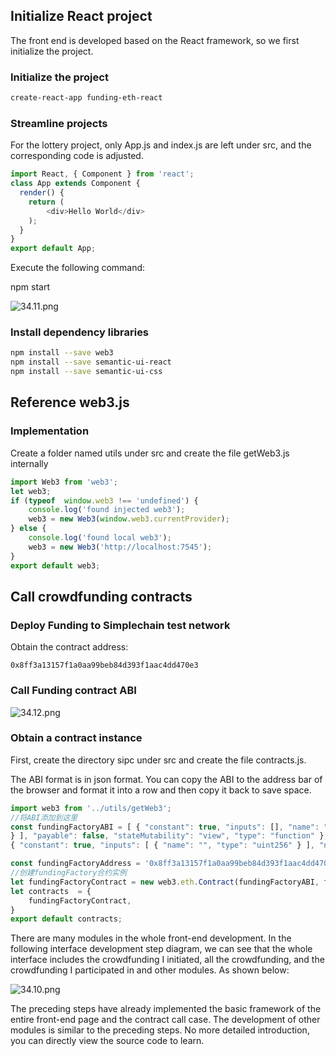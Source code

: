 ## Initialize React project

The front end is developed based on the React framework, so we first initialize the project.

### Initialize the project

```bash
create-react-app funding-eth-react
```
### Streamline projects

For the lottery project, only App.js and index.js are left under src, and the corresponding code is adjusted.

```javascript
import React, { Component } from 'react';
class App extends Component {
  render() {
    return (
        <div>Hello World</div>
    ); 
  }
}
export default App;
```
Execute the following command:

npm start

![34.11.png](https://i.loli.net/2020/06/09/sdz7lgaxYRE5LS1.png)

### Install dependency libraries

```bash
npm install --save web3
npm install --save semantic-ui-react
npm install --save semantic-ui-css
```

## Reference web3.js

### Implementation

Create a folder named utils under src and create the file getWeb3.js internally

```javascript
import Web3 from 'web3';
let web3;
if (typeof  window.web3 !== 'undefined') {
    console.log('found injected web3');
    web3 = new Web3(window.web3.currentProvider);
} else {
    console.log('found local web3');
    web3 = new Web3('http://localhost:7545');
}
export default web3;
```
## Call crowdfunding contracts

### Deploy Funding to Simplechain test network

Obtain the contract address:

    0x8ff3a13157f1a0aa99beb84d393f1aac4dd470e3 

### Call Funding contract ABI

![34.12.png](https://i.loli.net/2020/06/09/NEoMHG3DQtzlBrF.png)

### Obtain a contract instance

First, create the directory sipc under src and create the file contracts.js.

The ABI format is in json format. You can copy the ABI to the address bar of the browser and format it into a row and then copy it back to save space.

```javascript
import web3 from '../utils/getWeb3';
//将ABI添加到这里
const fundingFactoryABI = [ { "constant": true, "inputs": [], "name": "platformProv ider", "outputs": [ { "name": "", "type": "address" } ], "payable": false, "stateMu tability": "view", "type": "function" }, { "constant": true, "inputs": [], "name": "getInvestorFunding", "outputs": [ { "name": "", "type": "address[]" } ], "payable" : false, "stateMutability": "view", "type": "function" }, { "constant": true, "inpu ts": [], "name": "getCreatorFunding", "outputs": [ { "name": "", "type": "address[]"
} ], "payable": false, "stateMutability": "view", "type": "function" }, { "constan t": true, "inputs": [], "name": "getAllFunding", "outputs": [ { "name": "", "type": "address[]" } ], "payable": false, "stateMutability": "view", "type": "function" },
{ "constant": true, "inputs": [ { "name": "", "type": "uint256" } ], "name": "crow FundingArray", "outputs": [ { "name": "", "type": "address" } ], "payable": false, "stateMutability": "view", "type": "function" }, { "constant": true, "inputs": [ { "name": "", "type": "address" }, { "name": "", "type": "uint256" } ], "name": "crea torFundingMap", "outputs": [ { "name": "", "type": "address" } ], "payable": false, "stateMutability": "view", "type": "function" }, { "constant": false, "inputs": [ { "name": "_projectName", "type": "string" }, { "name": "_supportMoney", "type": "uin t256" }, { "name": "_goalMoney", "type": "uint256" }, { "name": "_duration", "type" : "uint256" } ], "name": "createFunding", "outputs": [], "payable": false, "stateMu tability": "nonpayable", "type": "function" }, { "inputs": [], "payable": false, "s tateMutability": "nonpayable", "type": "constructor" } ];

const fundingFactoryAddress = '0x8ff3a13157f1a0aa99beb84d393f1aac4dd470e3';
//创建fundingFactory合约实例
let fundingFactoryContract = new web3.eth.Contract(fundingFactoryABI, fundingFactor yAddress);
let contracts  = {
    fundingFactoryContract,
}
export default contracts;
```
There are many modules in the whole front-end development. In the following interface development step diagram, we can see that the whole interface includes the crowdfunding I initiated, all the crowdfunding, and the crowdfunding I participated in and other modules. As shown below:

![34.10.png](https://i.loli.net/2020/06/09/iyPXc7O4nRQY1hW.png)

The preceding steps have already implemented the basic framework of the entire front-end page and the contract call case. The development of other modules is similar to the preceding steps. No more detailed introduction, you can directly view the source code to learn.





